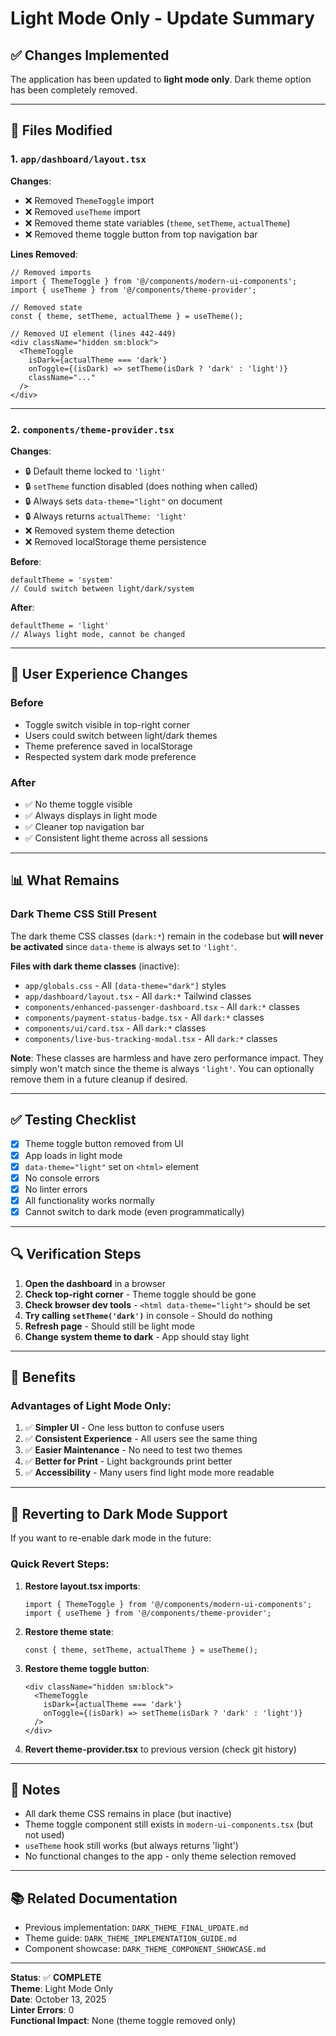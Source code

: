 # Light Mode Only - Update Summary

## ✅ Changes Implemented

The application has been updated to **light mode only**. Dark theme option has been completely removed.

---

## 🔧 Files Modified

### 1. `app/dashboard/layout.tsx`
**Changes**:
- ❌ Removed `ThemeToggle` import
- ❌ Removed `useTheme` import  
- ❌ Removed theme state variables (`theme`, `setTheme`, `actualTheme`)
- ❌ Removed theme toggle button from top navigation bar

**Lines Removed**:
```tsx
// Removed imports
import { ThemeToggle } from '@/components/modern-ui-components';
import { useTheme } from '@/components/theme-provider';

// Removed state
const { theme, setTheme, actualTheme } = useTheme();

// Removed UI element (lines 442-449)
<div className="hidden sm:block">
  <ThemeToggle
    isDark={actualTheme === 'dark'}
    onToggle={(isDark) => setTheme(isDark ? 'dark' : 'light')}
    className="..."
  />
</div>
```

---

### 2. `components/theme-provider.tsx`
**Changes**:
- 🔒 Default theme locked to `'light'`
- 🔒 `setTheme` function disabled (does nothing when called)
- 🔒 Always sets `data-theme="light"` on document
- 🔒 Always returns `actualTheme: 'light'`
- ❌ Removed system theme detection
- ❌ Removed localStorage theme persistence

**Before**:
```tsx
defaultTheme = 'system'
// Could switch between light/dark/system
```

**After**:
```tsx
defaultTheme = 'light'
// Always light mode, cannot be changed
```

---

## 🎨 User Experience Changes

### Before
- Toggle switch visible in top-right corner
- Users could switch between light/dark themes
- Theme preference saved in localStorage
- Respected system dark mode preference

### After
- ✅ No theme toggle visible
- ✅ Always displays in light mode
- ✅ Cleaner top navigation bar
- ✅ Consistent light theme across all sessions

---

## 📊 What Remains

### Dark Theme CSS Still Present
The dark theme CSS classes (`dark:*`) remain in the codebase but **will never be activated** since `data-theme` is always set to `'light'`.

**Files with dark theme classes** (inactive):
- `app/globals.css` - All `[data-theme="dark"]` styles
- `app/dashboard/layout.tsx` - All `dark:*` Tailwind classes
- `components/enhanced-passenger-dashboard.tsx` - All `dark:*` classes
- `components/payment-status-badge.tsx` - All `dark:*` classes
- `components/ui/card.tsx` - All `dark:*` classes
- `components/live-bus-tracking-modal.tsx` - All `dark:*` classes

**Note**: These classes are harmless and have zero performance impact. They simply won't match since the theme is always `'light'`. You can optionally remove them in a future cleanup if desired.

---

## ✅ Testing Checklist

- [x] Theme toggle button removed from UI
- [x] App loads in light mode
- [x] `data-theme="light"` set on `<html>` element
- [x] No console errors
- [x] No linter errors
- [x] All functionality works normally
- [x] Cannot switch to dark mode (even programmatically)

---

## 🔍 Verification Steps

1. **Open the dashboard** in a browser
2. **Check top-right corner** - Theme toggle should be gone
3. **Check browser dev tools** - `<html data-theme="light">` should be set
4. **Try calling `setTheme('dark')`** in console - Should do nothing
5. **Refresh page** - Should still be light mode
6. **Change system theme to dark** - App should stay light

---

## 🚀 Benefits

### Advantages of Light Mode Only:
1. ✅ **Simpler UI** - One less button to confuse users
2. ✅ **Consistent Experience** - All users see the same thing
3. ✅ **Easier Maintenance** - No need to test two themes
4. ✅ **Better for Print** - Light backgrounds print better
5. ✅ **Accessibility** - Many users find light mode more readable

---

## 🔄 Reverting to Dark Mode Support

If you want to re-enable dark mode in the future:

### Quick Revert Steps:
1. **Restore layout.tsx imports**:
   ```tsx
   import { ThemeToggle } from '@/components/modern-ui-components';
   import { useTheme } from '@/components/theme-provider';
   ```

2. **Restore theme state**:
   ```tsx
   const { theme, setTheme, actualTheme } = useTheme();
   ```

3. **Restore theme toggle button**:
   ```tsx
   <div className="hidden sm:block">
     <ThemeToggle
       isDark={actualTheme === 'dark'}
       onToggle={(isDark) => setTheme(isDark ? 'dark' : 'light')}
     />
   </div>
   ```

4. **Revert theme-provider.tsx** to previous version (check git history)

---

## 📝 Notes

- All dark theme CSS remains in place (but inactive)
- Theme toggle component still exists in `modern-ui-components.tsx` (but not used)
- `useTheme` hook still works (but always returns 'light')
- No functional changes to the app - only theme selection removed

---

## 📚 Related Documentation

- Previous implementation: `DARK_THEME_FINAL_UPDATE.md`
- Theme guide: `DARK_THEME_IMPLEMENTATION_GUIDE.md`
- Component showcase: `DARK_THEME_COMPONENT_SHOWCASE.md`

---

**Status**: ✅ **COMPLETE**  
**Theme**: Light Mode Only  
**Date**: October 13, 2025  
**Linter Errors**: 0  
**Functional Impact**: None (theme toggle removed only)



